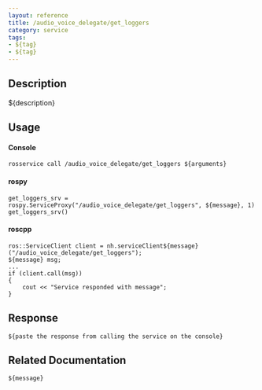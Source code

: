 ```yaml
---
layout: reference
title: /audio_voice_delegate/get_loggers
category: service
tags: 
- ${tag} 
- ${tag}
---
```


## Description
${description}

## Usage
#### Console
```
rosservice call /audio_voice_delegate/get_loggers ${arguments}
```

#### rospy
```
get_loggers_srv = rospy.ServiceProxy("/audio_voice_delegate/get_loggers", ${message}, 1)
get_loggers_srv()
```

#### roscpp
```
ros::ServiceClient client = nh.serviceClient${message}("/audio_voice_delegate/get_loggers");
${message} msg;
...
if (client.call(msg))
{
    cout << "Service responded with message";
}
```

## Response
```
${paste the response from calling the service on the console}
```

## Related Documentation
``${message}``  